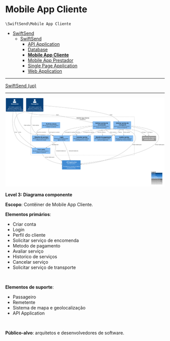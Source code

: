 # Mobile App Cliente

`\SwiftSend\Mobile App Cliente`

* [SwiftSend](../../README.md)
  * [SwiftSend](../../SwiftSend/README.md)
    * [API Application](../../SwiftSend/API%20Application/README.md)
    * [Database](../../SwiftSend/Database/README.md)
    * [**Mobile App Cliente**](../../SwiftSend/Mobile%20App%20Cliente/README.md)
    * [Mobile App Prestador](../../SwiftSend/Mobile%20App%20Prestador/README.md)
    * [Single Page Application](../../SwiftSend/Single%20Page%20Application/README.md)
    * [Web Application](../../SwiftSend/Web%20Application/README.md)

---

[SwiftSend (up)](../../SwiftSend/README.md)

---

![diagram](container.svg)

**Level 3: Diagrama componente**

**Escopo**: Contêiner de Mobile App Cliente.

**Elementos primários**:
* Criar conta
* Login
* Perfil do cliente
* Solicitar serviço de encomenda
* Metodo de pagamento
* Avaliar serviço
* Historico de serviços
* Cancelar serviço
* Solicitar serviço de transporte
<br>

**Elementos de suporte**:
* Passageiro
* Remetente
* Sistema de mapa e geolocalização
* API Application
<br>

**Público-alvo**: arquitetos e desenvolvedores de software.